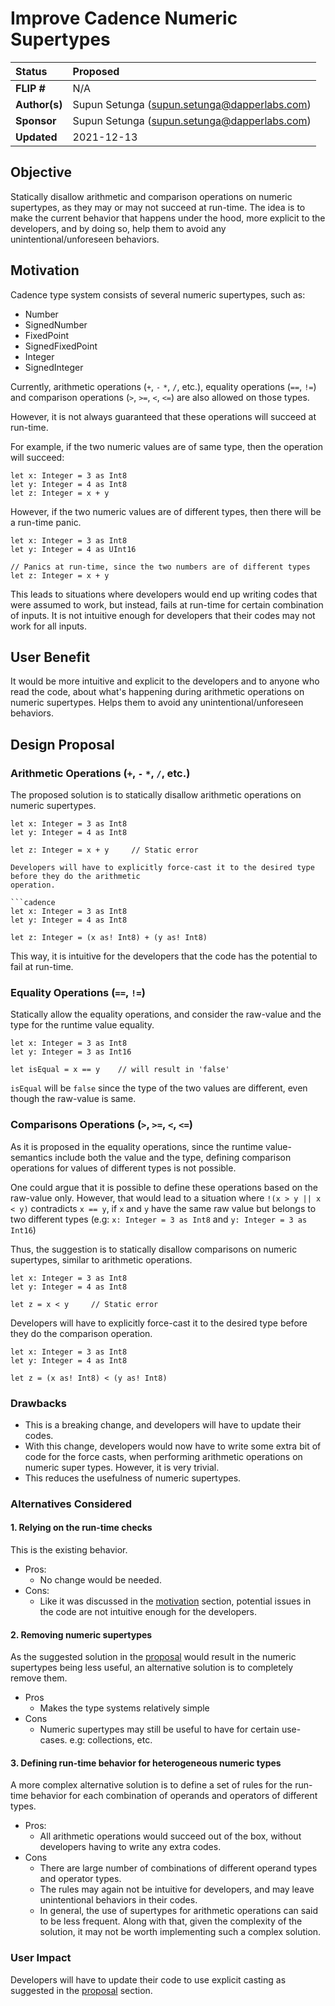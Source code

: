 # Improve Cadence Numeric Supertypes

| Status        | Proposed       |
:-------------- |:---------------------------------------------------- |
| **FLIP #**    | N/A|
| **Author(s)** | Supun Setunga (supun.setunga@dapperlabs.com)       |
| **Sponsor**   | Supun Setunga (supun.setunga@dapperlabs.com)       |
| **Updated**   | 2021-12-13                                           |

## Objective

Statically disallow arithmetic and comparison operations on numeric supertypes, as they may or may
not succeed at run-time.
The idea is to make the current behavior that happens under the hood, more explicit to the developers,
and by doing so, help them to avoid any unintentional/unforeseen behaviors.

## Motivation

Cadence type system consists of several numeric supertypes, such as:
- Number
- SignedNumber
- FixedPoint
- SignedFixedPoint
- Integer
- SignedInteger

Currently, arithmetic operations (`+`, `-` `*`, `/`, etc.), equality operations (`==`, `!=`)
and comparison operations (`>`, `>=`, `<`, `<=`) are also allowed on those types.

However, it is not always guaranteed that these operations will succeed at run-time.

For example, if the two numeric values are of same type, then the operation will succeed:
```cadence
let x: Integer = 3 as Int8
let y: Integer = 4 as Int8
let z: Integer = x + y
```

However, if the two numeric values are of different types, then there will be a run-time panic.
```cadence
let x: Integer = 3 as Int8
let y: Integer = 4 as UInt16

// Panics at run-time, since the two numbers are of different types
let z: Integer = x + y
```

This leads to situations where developers would end up writing codes that were assumed to work,
but instead, fails at run-time for certain combination of inputs.
It is not intuitive enough for developers that their codes may not work for all inputs.

## User Benefit
It would be more intuitive and explicit to the developers and to anyone who read the code, about
what's happening during arithmetic operations on numeric supertypes. 
Helps them to avoid any unintentional/unforeseen behaviors.

## Design Proposal

### Arithmetic Operations (`+`, `-` `*`, `/`, etc.)
The proposed solution is to statically disallow arithmetic operations on numeric supertypes.

```cadence
let x: Integer = 3 as Int8
let y: Integer = 4 as Int8

let z: Integer = x + y     // Static error

Developers will have to explicitly force-cast it to the desired type before they do the arithmetic
operation.

```cadence
let x: Integer = 3 as Int8
let y: Integer = 4 as Int8

let z: Integer = (x as! Int8) + (y as! Int8)
```
This way, it is intuitive for the developers that the code has the potential to fail at run-time. 


### Equality Operations (`==`, `!=`)
Statically allow the equality operations, and consider the raw-value and the type for the runtime
value equality.
```
let x: Integer = 3 as Int8
let y: Integer = 3 as Int16

let isEqual = x == y    // will result in 'false'
```
`isEqual` will be `false` since the type of the two values are different, even though the raw-value
is same.

### Comparisons Operations (`>`, `>=`, `<`, `<=`)
As it is proposed in the equality operations, since the runtime value-semantics include both the
value and the type, defining comparison operations for values of different types is not possible.

One could argue that it is possible to define these operations based on the raw-value only. However,
that would lead to a situation where `!(x > y || x < y)` contradicts `x == y`, if `x` and `y` have
the same raw value but belongs to two different types (e.g: `x: Integer = 3 as Int8` and
`y: Integer = 3 as Int16`)

Thus, the suggestion is to statically disallow comparisons on numeric supertypes, similar to
arithmetic operations.

```
let x: Integer = 3 as Int8
let y: Integer = 4 as Int8

let z = x < y     // Static error
```

Developers will have to explicitly force-cast it to the desired type before they do the comparison
operation.
```
let x: Integer = 3 as Int8
let y: Integer = 4 as Int8

let z = (x as! Int8) < (y as! Int8)
```

### Drawbacks
- This is a breaking change, and developers will have to update their codes.
- With this change, developers would now have to write some extra bit of code for the force casts,
when performing arithmetic operations on numeric super types. However, it is very trivial. 
- This reduces the usefulness of numeric supertypes.

### Alternatives Considered

#### 1. Relying on the run-time checks
This is the existing behavior.
- Pros:
  - No change would be needed.
- Cons:
  - Like it was discussed in the [motivation](#motivation) section, potential issues in the code
    are not intuitive enough for the developers.

#### 2. Removing numeric supertypes
As the suggested solution in the [proposal](#design-proposal) would result in the numeric supertypes
being less useful, an alternative solution is to completely remove them.
- Pros
  - Makes the type systems relatively simple
- Cons
  - Numeric supertypes may still be useful to have for certain use-cases. e.g: collections, etc.

#### 3. Defining run-time behavior for heterogeneous numeric types
A more complex alternative solution is to define a set of rules for the run-time behavior for each
combination of operands and operators of different types.
- Pros:
  - All arithmetic operations would succeed out of the box, without developers having to write any
    extra codes.
- Cons
  - There are large number of combinations of different operand types and operator types.
  - The rules may again not be intuitive for developers, and may leave unintentional behaviors in
    their codes.
  - In general, the use of supertypes for arithmetic operations can said to be less frequent.
    Along with that, given the complexity of the solution, it may not be worth implementing such a
    complex solution.
  

### User Impact

Developers will have to update their code to use explicit casting as suggested in the
[proposal](#design-proposal) section.
